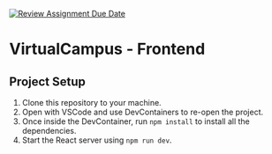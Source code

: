 [![Review Assignment Due Date](https://classroom.github.com/assets/deadline-readme-button-24ddc0f5d75046c5622901739e7c5dd533143b0c8e959d652212380cedb1ea36.svg)](https://classroom.github.com/a/3XkcFvWx)
# VirtualCampus - Frontend

## Project Setup

1. Clone this repository to your machine.
2. Open with VSCode and use DevContainers to re-open the project.
3. Once inside the DevContainer, run `npm install` to install all the dependencies.
4. Start the React server using `npm run dev`.
